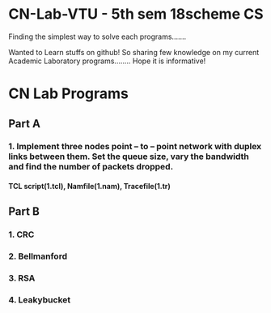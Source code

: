 # CN-Lab-VTU - 5th sem 18scheme CS
Finding the simplest way to solve each programs.......

Wanted to Learn stuffs on github! So sharing few knowledge on my current Academic Laboratory programs........ Hope it is informative!


# CN Lab Programs

## Part A
### 1. Implement three nodes point – to – point network with duplex links between them. Set the queue size, vary the bandwidth and find the number of packets dropped.
#### TCL script(1.tcl), Namfile(1.nam), Tracefile(1.tr)

## Part B
### 1. CRC 
### 2. Bellmanford
### 3. RSA
### 4. Leakybucket
  
